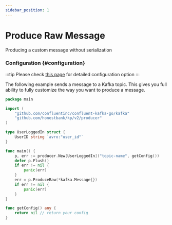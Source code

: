 ```yaml
---
sidebar_position: 1
---
```


# Produce Raw Message
Producing a custom message without serialization

### Configuration {#configuration}

:::tip
Please check [this page](../introduction/configuration.md) for detailed configuration option
:::

The following example sends a message to a Kafka topic. This gives you full ability to fully customize the way you want to produce a message.

```go
package main

import (
	"github.com/confluentinc/confluent-kafka-go/kafka"
	"github.com/honestbank/kp/v2/producer"
)

type UserLoggedIn struct {
	UserID string `avro:"user_id"`
}

func main() {
	p, err := producer.New[UserLoggedIn]("topic-name", getConfig())
	defer p.Flush()
	if err != nil {
		panic(err)
	}
	err = p.ProduceRaw(*kafka.Message{})
	if err != nil {
		panic(err)
	}
}

func getConfig() any {
	return nil // return your config
}
```